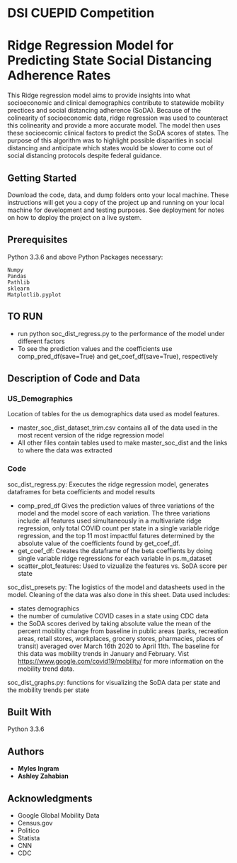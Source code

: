 # DSI CUEPID Competition

# Ridge Regression Model for Predicting State Social Distancing Adherence Rates 

This Ridge regression model aims to provide insights into what socioeconomic and clinical demographics contribute to statewide mobility prectices and social distancing adherence (SoDA). Because of the colinearity of socioeconomic data, ridge regression was used to counteract this colinearity and provide a more accurate model. The model then uses these socioecomic clinical factors to predict the SoDA scores of states. The purpose of this algorithm was to highlight possible disparities in social distancing and anticipate which states would be slower to come out of social distancing protocols despite federal guidance. 

## Getting Started

Download the code, data, and dump folders onto your local machine. 
These instructions will get you a copy of the project up and running on your local machine for development and testing purposes. See deployment for notes on how to deploy the project on a live system.

## Prerequisites

Python 3.3.6 and above
Python Packages necessary:

```
Numpy
Pandas
Pathlib
sklearn
Matplotlib.pyplot
```

## TO RUN
* run python soc_dist_regress.py to the performance of the model under different factors
* To see the prediction values and the coefficients use comp_pred_df(save=True) and get_coef_df(save=True), respectively

## Description of Code and Data

### US_Demographics 
Location of tables for the us demographics data used as model features.
* master_soc_dist_dataset_trim.csv contains all of the data used in the most recent version of the ridge regression model
* All other files contain tables used to make master_soc_dist and the links to where the data was extracted

### Code

soc_dist_regress.py: Executes the ridge regression model, generates dataframes for beta coefficients and model results

* comp_pred_df Gives the prediction values of three variations of the model and the model score of each variation. The three variations include: all features used simultaneously in a multivariate ridge regression, only total COVID count per state in a single variable ridge regression, and the top 11 most impactful fatures determined by the absolute value of the coefficients found by get_coef_df.
* get_coef_df: Creates the dataframe of the beta coeffients by doing single variable ridge regressions for each variable in ps.m_dataset
* scatter_plot_features: Used to vizualize the features vs. SoDA score per state  


soc_dist_presets.py: The logistics of the model and datasheets used in the model. Cleaning of the data was also done in this sheet. Data used includes:
* states demographics
* the number of cumulative COVID cases in a state using CDC data
* the SoDA scores derived by taking absolute value the mean of the percent mobility change from baseline in public areas (parks, recreation areas, retail stores, workplaces, grocery stores, pharmacies, places of transit) averaged over March 16th 2020 to April 11th. The baseline for this data was mobility trends in January and February. Vist https://www.google.com/covid19/mobility/ for more information on the mobility trend data.

soc_dist_graphs.py: functions for visualizing the SoDA data per state and the mobility trends per state


## Built With

Python 3.3.6


## Authors

* **Myles Ingram**
* **Ashley Zahabian**


## Acknowledgments

* Google Global Mobility Data
* Census.gov
* Politico
* Statista
* CNN
* CDC

